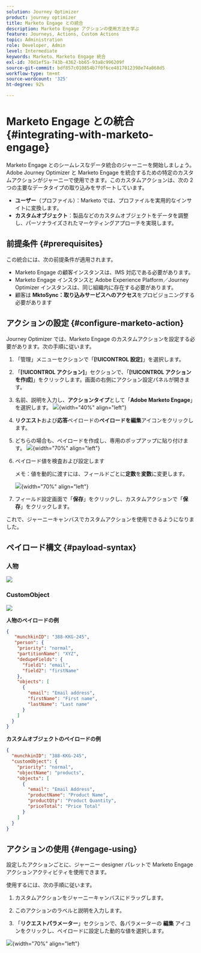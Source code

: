 ```yaml
---
solution: Journey Optimizer
product: journey optimizer
title: Marketo Engage との統合
description: Marketo Engage アクションの使用方法を学ぶ
feature: Journeys, Actions, Custom Actions
topic: Administration
role: Developer, Admin
level: Intermediate
keywords: Marketo、Marketo Engage 統合
exl-id: 70d1ef5a-743b-4362-bb65-93a8c996209f
source-git-commit: bdf857c010854b7f0f6ce4817012398e74a068d5
workflow-type: tm+mt
source-wordcount: '325'
ht-degree: 92%

---
```


# Marketo Engage との統合 {#integrating-with-marketo-engage}

Marketo Engage とのシームレスなデータ統合のジャーニーを開始しましょう。Adobe Journey Optimizer と Marketo Engage を統合するための特定のカスタムアクションがジャーニーで使用できます。このカスタムアクションは、次の 2 つの主要なデータタイプの取り込みをサポートしています。

* **ユーザー**（プロファイル）：Marketo では、プロファイルを実用的なインサイトに変換します。
* **カスタムオブジェクト**：製品などのカスタムオブジェクトをデータを調整し、パーソナライズされたマーケティングアプローチを実現します。

## 前提条件 {#prerequisites}

この統合には、次の前提条件が適用されます。

* Marketo Engage の顧客インスタンスは、IMS 対応である必要があります。
* Marketo Engage インスタンスと Adobe Experience Platform／Journey Optimizer インスタンスは、同じ組織内に存在する必要があります。
* 顧客は **MktoSync：取り込みサービスへのアクセス**&#x200B;をプロビジョニングする必要があります

## アクションの設定 {#configure-marketo-action}


Journey Optimizer では、Marketo Engage のカスタムアクションを設定する必要があります。次の手順に従います。

1. 「管理」メニューセクションで「**[!UICONTROL 設定]**」を選択します。
1. 「**[!UICONTROL アクション]**」セクションで、「**[!UICONTROL アクションを作成]**」をクリックします。画面の右側にアクション設定パネルが開きます。
1. 名前、説明を入力し、**アクションタイプ**&#x200B;として「**Adobe Marketo Engage**」を選択します。
   ![](assets/engage-customaction-creation.png){width="40%" align="left"}
1. **リクエスト**&#x200B;および&#x200B;**応答**&#x200B;ペイロードの&#x200B;**ペイロードを編集**&#x200B;アイコンをクリックします。
1. どちらの場合も、ペイロードを作成し、専用のポップアップに貼り付けます。
   ![](assets/engage-customaction-payload.png){width="70%" align="left"}
1. ペイロード値を検査および設定します

   メモ：値を動的に渡すには、フィールドごとに&#x200B;**定数**&#x200B;を&#x200B;**変数**&#x200B;に変更します。

   ![](assets/engage-customaction-payload-fields.png){width="70%" align="left"}

1. フィールド設定画面で「**保存**」をクリックし、カスタムアクションで「**保存**」をクリックします。

これで、ジャーニーキャンバスでカスタムアクションを使用できるようになりました。

## ペイロード構文 {#payload-syntax}

### 人物

![](assets/payload-person.png)

### CustomObject

![](assets/payload-customobject.png)


**人物のペイロードの例**

```json
{
   "munchkinID": "388-KKG-245",  
   "person": {
    "priority": "normal",
    "partitionName": "XYZ",
    "dedupeFields": {
      "field1": "email",
      "field2": "firstName"
    },
    "objects": [
      {
        "email": "Email address",
        "firstName": "First name",
        "lastName": "Last name"
      }
    ]
  }
}
```

**カスタムオブジェクトのペイロードの例**

```json
{
  "munchkinID": "388-KKG-245", 
  "customObject": {
    "priority": "normal",
    "objectName": "products",
    "objects": [
      {
        "email": "Email Address",
        "productName": "Product Name",
        "productQty": "Product Quantity",
        "priceTotal": "Price Total"
      }
    ]
  }
}
```


## アクションの使用 {#engage-using}

設定したアクションごとに、ジャーニー designer パレットで Marketo Engage アクションアクティビティを使用できます。

使用するには、次の手順に従います。

1. カスタムアクションをジャーニーキャンバスにドラッグします。

1. このアクションのラベルと説明を入力します。

1. 「**リクエストパラメーター**」セクションで、各パラメーターの **編集** アイコンをクリックし、ペイロードに設定した動的な値を選択します。

![](assets/engage-use-canvas.png){width="70%" align="left"}
